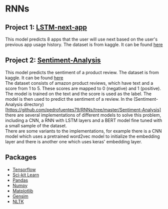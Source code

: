# RNNs


## Project 1: [LSTM-next-app](https://github.com/pedrofuentes79/RNNs/tree/master/LSTM-next-app)

This model predicts 8 apps that the user will use next based on the user's previous app usage history.
The dataset is from kaggle. It can be found [here](https://www.kaggle.com/datasets/johnwill225/daily-phone-usage)

## Project 2: [Sentiment-Analysis](https://github.com/pedrofuentes79/RNNs/tree/master/Sentiment-Analysis)  
This model predicts the sentiment of a product review. The dataset is from kaggle. It can be found [here](https://www.kaggle.com/datasets/jillanisofttech/amazon-product-reviews)  
The dataset consists of amazon product reviews, which have text and a score from 1 to 5. These scores are mapped to 0 (negative) and 1 (positive). The model is trained on the text and the score is used as the label. The model is then used to predict the sentiment of a review.
In the (Sentiment-Analysis directory)[https://github.com/pedrofuentes79/RNNs/tree/master/Sentiment-Analysis] there are several implementations of different models to solve this problem, including a CNN, a RNN with LSTM layers and a BERT model fine tuned with a small sample of the dataset.   
There are some variants to the implementations, for example there is a CNN model which uses a pretrained word2vec model to initialize the embedding layer and there is another one which uses keras' embedding layer.

## Packages
* [Tensorflow](https://www.tensorflow.org/)
* [Sci-kit Learn](https://scikit-learn.org/stable/)
* [Pandas](https://pandas.pydata.org/)
* [Numpy](https://numpy.org/)
* [Matplotlib](https://matplotlib.org/)
* [Gensim](https://radimrehurek.com/gensim/)
* [NLTK](https://www.nltk.org/)



